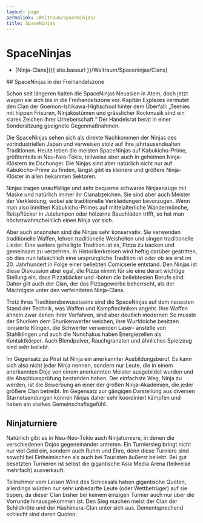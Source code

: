 ```yaml
---
layout: page
permalink: /Weltraum/SpaceNinjas/
title: SpaceNinjas
---
```


# SpaceNinjas

- [Ninja-Clans]({{ site.baseurl }}/Weltraum/Spaceninjas/Clans)

<aside>
<div class="anmerkung">
## SpaceNinjas in der Freihandelszone

Schon seit längeren halten die SpaceNinjas Neuasien in Atem, doch jetzt wagen sie sich bis in die Freihandelszone vor. Kapitän Explexes vermutet den Clan der Goemon-Ishikawa-Highschool hinter dem Überfall: „Teenies mit hippen Frisuren, Ninjakostümen und grässlicher Rockmusik sind ein klares Zeichen ihrer Urheberschaft.“ Der Handelsrat berät in einer Sondersitzung geeignete Gegenmaßnahmen.

</div>
</aside>
Die SpaceNinjas sehen sich als direkte Nachkommen der Ninjas des vorindustriellen Japan und verweisen stolz auf ihre jahrtausendealten Traditionen. Heute leben die meisten SpaceNinjas auf Kabukicho-Prime, größtenteils in Neu-Neo-Tokio, teilweise aber auch in geheimen Ninja-Klöstern im Dschungel. Die Ninjas sind aber natürlich nicht nur auf Kabukicho-Prime zu finden, längst gibt es kleinere und größere Ninja-Klöster in allen bekannten Sektoren.

Ninjas tragen unauffällige und sehr bequeme schwarze Ninjaanzüge mit Maske und natürlich immer ihr Clanabzeichen. Sie sind aber auch Meister der Verkleidung, wobei sie traditionelle Verkleidungen bevorzugen. Wenn man also inmitten Kabukicho-Primes auf mittelalterliche Wandermönche, Reispflücker in Jutelumpen oder hölzerne Bauchläden trifft, so hat man höchstwahrscheinlich einen Ninja vor sich.

Aber auch ansonsten sind die Ninjas sehr konservativ. Sie verwenden traditionelle Waffen, lehren traditionelle Weisheiten und singen traditionelle Lieder. Eine weitere geheiligte Tradition ist es, Pizza zu backen und gemeinsam zu verzehren. In Historikerkreisen wird heftig darüber gestritten, ob dies nun tatsächlich eine ursprüngliche Tradition ist oder ob sie erst im 20. Jahrhundert in Folge einer beliebten Comicserie entstand. Den Ninjas ist diese Diskussion aber egal, die Pizza nimmt für sie eine derart wichtige Stellung ein, dass Pizzabäcker und -boten die beliebtesten Berufe sind. Daher gilt auch der Clan, der das Pizzagewerbe beherrscht, als der Mächtigste unter den verfeindeten Ninja-Clans.

Trotz ihres Traditionsbewusstseins sind die SpaceNinjas auf dem neuesten Stand der Technik, was Waffen und Kampftechniken angeht. Ihre Waffen ähneln zwar denen ihrer Vorfahren, sind aber deutlich moderner: So musste der Shuriken dem Shurikenwerfer weichen, ihre Wurfdolche besitzen ionisierte Klingen, die Schwerter verwenden Laser- anstelle von Stahlklingen und auch die Nunchakus haben Energiezellen als Kontaktkörper. Auch Blendpulver, Rauchgranaten und ähnliches Spielzeug sind sehr beliebt.

Im Gegensatz zu Pirat ist Ninja ein anerkannter Ausbildungsberuf. Es kann sich also nicht jeder Ninja nennen, sondern nur Leute, die in einem anerkannten Dojo von einem anerkannten Meister ausgebildet wurden und die Abschlussprüfung bestanden haben. Der einfachste Weg, Ninja zu werden, ist die Bewerbung an einer der großen Ninja-Akademien, die jeder größere Clan betreibt. Im Gegensatz zur gängigen Darstellung aus diversen Starnetsendungen können Ninjas daher sehr koordiniert kämpfen und haben ein starkes Gemeinschaftsgefühl.

## Ninjaturniere

Natürlich gibt es in Neu-Neo-Tokio auch Ninjaturniere, in denen die verschiedenen Dojos gegeneinander antreten. Ein Turniersieg bringt nicht nur viel Geld ein, sondern auch Ruhm und Ehre, denn diese Turniere sind sowohl bei Einheimischen als auch bei Touristen äußerst beliebt. Bei gut besetzten Turnieren ist selbst die gigantische Asia Media Arena (teilweise mehrfach) ausverkauft.

Teilnehmer vom Leisen Wind des Schicksals haben gigantische Quoten, allerdings würden nur sehr unbedarfte Leute (oder Wettbetrüger) auf sie tippen, da dieser Clan bisher bei keinem einzigen Turnier auch nur über die Vorrunde hinausgekommen ist. Den Sieg machen meist der Clan der Schildkröte und der Hashimara-Clan unter sich aus. Dementsprechend schlecht sind deren Quoten.


